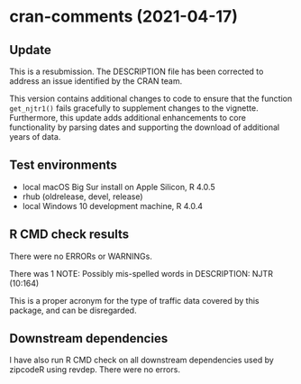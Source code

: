 # cran-comments (2021-04-17)
## Update 

This is a resubmission. The DESCRIPTION file has been corrected to address an issue identified by the CRAN team.

This version contains additional changes to code to ensure that the function `get_njtr1()` fails gracefully to supplement changes to the vignette. Furthermore, this update adds additional enhancements to core functionality by parsing dates and supporting the download of additional years of data.


## Test environments
* local macOS Big Sur install on Apple Silicon, R 4.0.5
* rhub (oldrelease, devel, release)
* local Windows 10 development machine, R 4.0.4

## R CMD check results
There were no ERRORs or WARNINGs.

There was 1 NOTE: 
Possibly mis-spelled words in DESCRIPTION:
  NJTR (10:164)

This is a proper acronym for the type of traffic data covered by this package, and can be disregarded.

## Downstream dependencies
I have also run R CMD check on all downstream dependencies used by zipcodeR using revdep. There were no errors.



